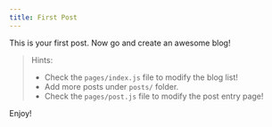 ```yaml
---
title: First Post
---
```


This is your first post. Now go and create an awesome blog!

> Hints:
> - Check the `pages/index.js` file to modify the blog list! 
> - Add more posts under `posts/` folder.
> - Check the `pages/post.js` file to modify the post entry page!

Enjoy!
